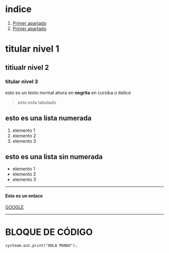 # indice

1. [Primer apartado](#id1)
1. [Primer apartado](#id2)

# titular nivel 1

## titiualr nivel 2

### titular nivel 3

esto es un texto normal
ahora en **negrita**
en cursiba o *italica*

> esto esta tabulado

## esto es una lista numerada <div id='id1'><div>

1. elemento 1
2. elemento 2
3. elemento 3

## esto es una lista sin numerada <div id='id2'><div>

- elemento 1
- elemento 2
- elemento 3

---

#### Esto es un enlace

[GOOGLE](https://www.google.es/)

---

# BLOQUE DE CÓDIGO

~~~
systeam.out.print("HOLA MUNDO");
~~~
